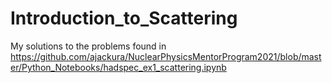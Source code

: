 # Introduction_to_Scattering

My solutions to the problems found in https://github.com/ajackura/NuclearPhysicsMentorProgram2021/blob/master/Python_Notebooks/hadspec_ex1_scattering.ipynb
